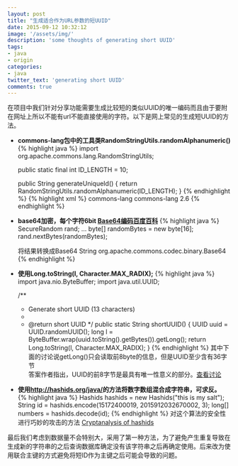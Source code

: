 ```yaml
---
layout: post
title: "生成适合作为URL参数的短UUID"
date: 2015-09-12 10:32:12
image: '/assets/img/'
description: 'some thoughts of generating short UUID'
tags:
- java 
- origin 
categories:
- java
twitter_text: 'generating short UUID'
comments: true
---
```



在项目中我们针对分享功能需要生成比较短的类似UUID的唯一编码而且由于要附在网址上所以不能有url不能直接使用的字符。以下是网上常见的生成短UUID的方法。

+ **commons-lang包中的工具类RandomStringUtils.randomAlphanumeric()**
{% highlight java %}
	import org.apache.commons.lang.RandomStringUtils;

	public static final int ID_LENGTH = 10;

	public String generateUniqueId() {
		return RandomStringUtils.randomAlphanumeric(ID_LENGTH);
	}
{% endhighlight %}
{% highlight xml %}
	<dependency>
	    <groupId>commons-lang</groupId>
	    <artifactId>commons-lang</artifactId>
	    <version>2.6</version>
	</dependency>
{% endhighlight %}

+ **base64加密，每个字符6bit [Base64编码百度百科][baidu link]**
{% highlight java %}
	SecureRandom rand;
	    ...
	byte[] randomBytes = new byte[16];
	rand.nextBytes(randomBytes);

	将结果转换成Base64 String
	org.apache.commons.codec.binary.Base64
{% endhighlight %}

+ **使用Long.toString(l, Character.MAX_RADIX);**
{% highlight java %}
	import java.nio.ByteBuffer;
	import java.util.UUID;

	/**
	 * Generate short UUID (13 characters)
	 * 
	 * @return short UUID
	 */
	public static String shortUUID() {
	  UUID uuid = UUID.randomUUID();
	  long l = ByteBuffer.wrap(uuid.toString().getBytes()).getLong();
	  return Long.toString(l, Character.MAX_RADIX);
	}
{% endhighlight %}
 其中下面的讨论说getLong()只会读取前8byte的信息，但是UUID至少含有36字节  
 答案作者指出，UUID的前8字节是最具有唯一性意义的部分。[查看讨论][]


+ **使用<http://hashids.org/java/>的方法将数字数组混合成字符串，可求反。**
{% highlight java %}
	Hashids hashids = new Hashids("this is my salt");
	String id = hashids.encode(15172400019, 2015912032670002, 3);
	long[] numbers = hashids.decode(id);
{% endhighlight %}
 对这个算法的安全性进行巧妙的攻击的方法 [Cryptanalysis of hashids][]

最后我们考虑到数据量不会特别大，采用了第一种方法，为了避免产生重复导致在生成新的字符串的之后查询数据库确定没有该字符串之后再确定使用。后来改为使用联合主键的方式避免将短ID作为主键之后可能会导致的问题。


[Cryptanalysis of hashids]: http://carnage.github.io/2015/08/cryptanalysis-of-hashids/
[查看讨论]: http://stackoverflow.com/a/17183247
[baidu link]:http://baike.baidu.com/link?url=joT8cxF3BngDOj32T78i0zVwmD0AWWBGRi7PEKH6DdrlV2QbAyVmGwgo-sFljCutfLvQGuue21ABwBoOtVM6iq
